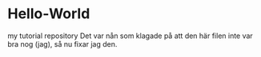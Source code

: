 # Hello-World
my tutorial repository
Det var nån som klagade på att den här filen inte var bra nog (jag), så nu fixar jag den.

